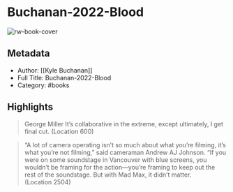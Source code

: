 # Buchanan-2022-Blood

![rw-book-cover](https://readwise-assets.s3.amazonaws.com/static/images/default-book-icon-4.11327a2af05a.png)

## Metadata
- Author: [[Kyle Buchanan]]
- Full Title: Buchanan-2022-Blood
- Category: #books

## Highlights

> George Miller It’s collaborative in the extreme, except ultimately, I get final cut. (Location 600)


> “A lot of camera operating isn’t so much about what you’re filming, it’s what you’re not filming,” said cameraman Andrew AJ Johnson. “If you were on some soundstage in Vancouver with blue screens, you wouldn’t be framing for the action—you’re framing to keep out the rest of the soundstage. But with Mad Max, it didn’t matter. (Location 2504)

